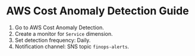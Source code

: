 # AWS Cost Anomaly Detection Guide
1. Go to AWS Cost Anomaly Detection.
2. Create a monitor for `Service` dimension.
3. Set detection frequency: Daily.
4. Notification channel: SNS topic `finops-alerts`.
